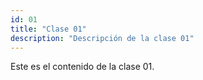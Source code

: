```yaml
---
id: 01
title: "Clase 01"
description: "Descripción de la clase 01"
---
```

Este es el contenido de la clase 01.
